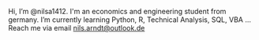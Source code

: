 Hi, I’m @nilsa1412. I'm an economics and engineering student from germany. 
I’m currently learning Python, R, Technical Analysis, SQL, VBA ...
Reach me via email nils.arndt@outlook.de
